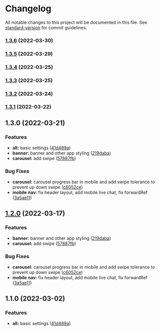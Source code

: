 # Changelog

All notable changes to this project will be documented in this file. See [standard-version](https://github.com/conventional-changelog/standard-version) for commit guidelines.

### [1.3.6](https://github.com/wolfzxcv/official-site-ib/compare/v1.3.5...v1.3.6) (2022-03-30)

### [1.3.5](https://github.com/wolfzxcv/official-site-ib/compare/v1.3.4...v1.3.5) (2022-03-29)

### [1.3.4](https://github.com/wolfzxcv/official-site-ib/compare/v1.3.3...v1.3.4) (2022-03-25)

### [1.3.3](https://github.com/wolfzxcv/official-site-ib/compare/v1.3.2...v1.3.3) (2022-03-25)

### [1.3.2](https://github.com/wolfzxcv/official-site-ib/compare/v1.3.1...v1.3.2) (2022-03-24)

### [1.3.1](https://github.com/wolfzxcv/official-site-ib/compare/v1.3.0...v1.3.1) (2022-03-22)

## 1.3.0 (2022-03-21)


### Features

* **all:** basic settings ([41d489a](https://github.com/wolfzxcv/official-site-ib/commit/41d489a4a0f5212f817d9c51c37214b04474d7c4))
* **banner:** banner and other app styling ([219daba](https://github.com/wolfzxcv/official-site-ib/commit/219daba1be758d9f083361fc53e6f818531dbac5))
* **carousel:** add swipe ([57887fb](https://github.com/wolfzxcv/official-site-ib/commit/57887fb83ce5081455bf4e8326bee013eef56b94))


### Bug Fixes

* **carousel:** carousel progress bar in mobile and add swipe tolerance to prevent up down swipe ([c6052ce](https://github.com/wolfzxcv/official-site-ib/commit/c6052ce9fbfd0b0e9e34d646d3d047734e11a23e))
* **mobile nav:** fix header layout, add mobile live chat, fix forwardRef ([3a5ae11](https://github.com/wolfzxcv/official-site-ib/commit/3a5ae11d6cf1e72beb77bffbfd9b3842b087d35d))

## [1.2.0](https://github.com/wolfzxcv/official-site-ib/compare/v1.1.0...v1.2.0) (2022-03-17)


### Features

* **banner:** banner and other app styling ([219daba](https://github.com/wolfzxcv/official-site-ib/commit/219daba1be758d9f083361fc53e6f818531dbac5))
* **carousel:** add swipe ([57887fb](https://github.com/wolfzxcv/official-site-ib/commit/57887fb83ce5081455bf4e8326bee013eef56b94))


### Bug Fixes

* **carousel:** carousel progress bar in mobile and add swipe tolerance to prevent up down swipe ([c6052ce](https://github.com/wolfzxcv/official-site-ib/commit/c6052ce9fbfd0b0e9e34d646d3d047734e11a23e))
* **mobile nav:** fix header layout, add mobile live chat, fix forwardRef ([3a5ae11](https://github.com/wolfzxcv/official-site-ib/commit/3a5ae11d6cf1e72beb77bffbfd9b3842b087d35d))

## 1.1.0 (2022-03-02)


### Features

* **all:** basic settings ([41d489a](https://github.com/wolfzxcv/official-site-ib/commit/41d489a4a0f5212f817d9c51c37214b04474d7c4))
